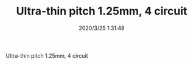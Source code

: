 ﻿---
layout: post 
title: Ultra-thin pitch 1.25mm, 4 circuit
tags: FN125
categories: wire-harness
overview: Ultra-thin pitch 1.25mm, 4 circuit
part_number: JK125/06
thumb_img: static/202003/305-thumb-20200325093311.jpg
small_img: static/202003/305-20200325093311.jpg
date: 2020/3/25 1:31:48
---


Ultra-thin pitch 1.25mm, 4 circuit
